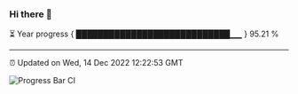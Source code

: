 ### Hi there 👋

⏳ Year progress { ████████████████████████████▁▁ } 95.21 %

---

⏰ Updated on Wed, 14 Dec 2022 12:22:53 GMT

![Progress Bar CI](https://github.com/liununu/liununu/workflows/Progress%20Bar%20CI/badge.svg)
